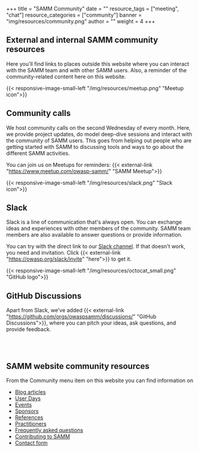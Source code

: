 +++
title = "SAMM Community"
date = ""
resource_tags = ["meeting", "chat"]
resource_categories = ["community"]
banner = "img/resources/community.png"
author = ""
weight = 4
+++

## External and internal SAMM community resources

Here you'll find links to places outside this website where you can interact with the SAMM team and with other SAMM users. Also, a reminder of the community-related content here on this website.

{{< responsive-image-small-left  "/img/resources/meetup.png" "Meetup icon">}}
## Community calls

We host community calls on the second Wednesday of every month. Here, we provide project updates, do model deep-dive sessions and interact with the community of SAMM users. This goes from helping out people who are getting started with SAMM to discussing tools and ways to go about the different SAMM activities.

You can join us on Meetups for reminders: {{< external-link "https://www.meetup.com/owasp-samm/" "SAMM Meetup">}}

{{< responsive-image-small-left  "/img/resources/slack.png" "Slack icon">}}
## Slack

Slack is a line of communication that's always open. You can exchange ideas and experiences with other members of the community. SAMM team members are also available to answer questions or provide information.

You can try with the direct link to our [Slack channel](https://owasp.slack.com/messages/C0VF1EJGH). If that doesn't work, you need and invitation. Click {{< external-link "https://owasp.org/slack/invite" "here">}} to get it.

{{< responsive-image-small-left  "/img/resources/octocat_small.png" "GitHub logo">}}
## GitHub Discussions

Apart from Slack, we've added {{< external-link "https://github.com/orgs/owaspsamm/discussions/" "GitHub Discussions">}}, where you can pitch your ideas, ask questions, and provide feedback.

</br>
</br>

## SAMM website community resources

From the Community menu item on this website you can find information on

* [Blog articles](/blog)
* [User Days](/user-day)
* [Events](/events)
* [Sponsors](/sponsors)
* [References](/references)
* [Practitioners](/practitioners)
* [Frequently asked questions](/faq)
* [Contributing to SAMM](/contributing)
* [Contact form](/contact)
